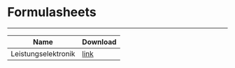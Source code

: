 # Formulasheets
--------


| Name          | Download      |
| ------------- |---------------|
| Leistungselektronik | [link](https://github.com/noah95/formulasheets/raw/build/Leistungselektronik/leistungselektronik.pdf) |


